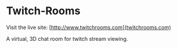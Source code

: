 # Twitch-Rooms

Visit the live site: [http://www.twitchrooms.com](twitchrooms.com)

A virtual, 3D chat room for twitch stream viewing.
